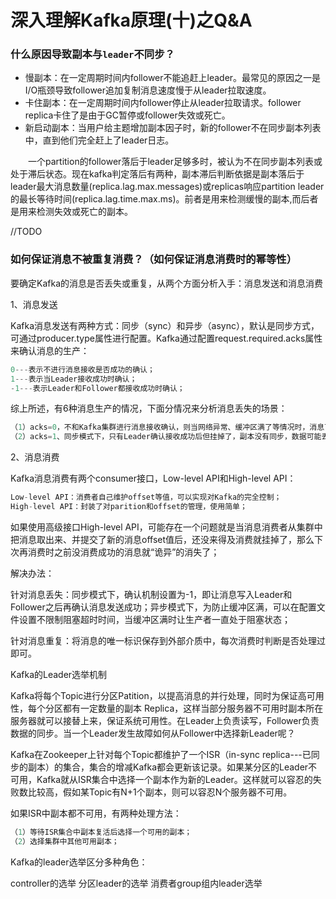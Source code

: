 # 深入理解Kafka原理(十)之Q&A





### 什么原因导致副本与`leader`不同步？

- 慢副本：在一定周期时间内follower不能追赶上leader。最常见的原因之一是I/O瓶颈导致follower追加复制消息速度慢于从leader拉取速度。
- 卡住副本：在一定周期时间内follower停止从leader拉取请求。follower replica卡住了是由于GC暂停或follower失效或死亡。
- 新启动副本：当用户给主题增加副本因子时，新的follower不在同步副本列表中，直到他们完全赶上了leader日志。

  一个partition的follower落后于leader足够多时，被认为不在同步副本列表或处于滞后状态。现在kafka判定落后有两种，副本滞后判断依据是副本落后于leader最大消息数量(replica.lag.max.messages)或replicas响应partition leader的最长等待时间(replica.lag.time.max.ms)。前者是用来检测缓慢的副本,而后者是用来检测失效或死亡的副本。





//TODO

### 如何保证消息不被重复消费？（如何保证消息消费时的幂等性）

  要确定Kafka的消息是否丢失或重复，从两个方面分析入手：消息发送和消息消费

1、消息发送

Kafka消息发送有两种方式：同步（sync）和异步（async），默认是同步方式，可通过producer.type属性进行配置。Kafka通过配置request.required.acks属性来确认消息的生产：

```java
0---表示不进行消息接收是否成功的确认；
1---表示当Leader接收成功时确认；
-1---表示Leader和Follower都接收成功时确认；
```

综上所述，有6种消息生产的情况，下面分情况来分析消息丢失的场景：

```java
（1）acks=0，不和Kafka集群进行消息接收确认，则当网络异常、缓冲区满了等情况时，消息可能丢失；
（2）acks=1、同步模式下，只有Leader确认接收成功后但挂掉了，副本没有同步，数据可能丢失；
```

2、消息消费

  Kafka消息消费有两个consumer接口，Low-level API和High-level API：

```java
Low-level API：消费者自己维护offset等值，可以实现对Kafka的完全控制；
High-level API：封装了对parition和offset的管理，使用简单；
```

如果使用高级接口High-level API，可能存在一个问题就是当消息消费者从集群中把消息取出来、并提交了新的消息offset值后，还没来得及消费就挂掉了，那么下次再消费时之前没消费成功的消息就“诡异”的消失了；    

解决办法：

针对消息丢失：同步模式下，确认机制设置为-1，即让消息写入Leader和Follower之后再确认消息发送成功；异步模式下，为防止缓冲区满，可以在配置文件设置不限制阻塞超时时间，当缓冲区满时让生产者一直处于阻塞状态；

针对消息重复：将消息的唯一标识保存到外部介质中，每次消费时判断是否处理过即可。       

Kafka的Leader选举机制

 Kafka将每个Topic进行分区Patition，以提高消息的并行处理，同时为保证高可用性，每个分区都有一定数量的副本 Replica，这样当部分服务器不可用时副本所在服务器就可以接替上来，保证系统可用性。在Leader上负责读写，Follower负责数据的同步。当一个Leader发生故障如何从Follower中选择新Leader呢？

Kafka在Zookeeper上针对每个Topic都维护了一个ISR（in-sync replica---已同步的副本）的集合，集合的增减Kafka都会更新该记录。如果某分区的Leader不可用，Kafka就从ISR集合中选择一个副本作为新的Leader。这样就可以容忍的失败数比较高，假如某Topic有N+1个副本，则可以容忍N个服务器不可用。

如果ISR中副本都不可用，有两种处理方法：

```java
（1）等待ISR集合中副本复活后选择一个可用的副本；
（2）选择集群中其他可用副本；
```

Kafka的leader选举区分多种角色：

controller的选举
分区leader的选举
消费者group组内leader选举
